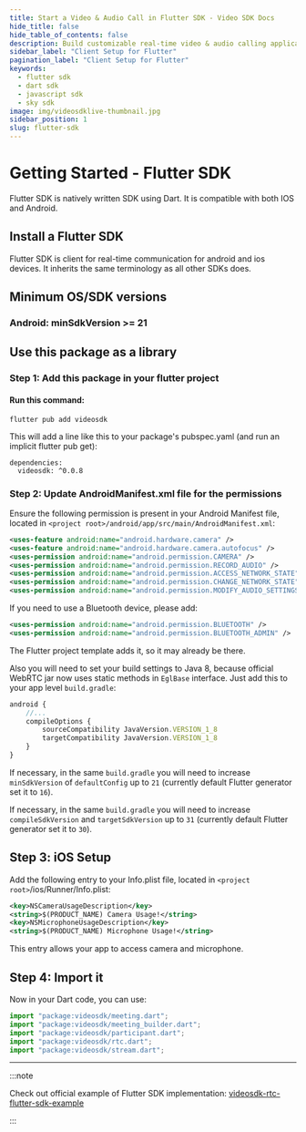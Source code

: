 ```yaml
---
title: Start a Video & Audio Call in Flutter SDK - Video SDK Docs
hide_title: false
hide_table_of_contents: false
description: Build customizable real-time video & audio calling applications in Flutter SDK using Video SDK add live Video & Audio conferencing to your applications.
sidebar_label: "Client Setup for Flutter"
pagination_label: "Client Setup for Flutter"
keywords:
  - flutter sdk
  - dart sdk
  - javascript sdk
  - sky sdk
image: img/videosdklive-thumbnail.jpg
sidebar_position: 1
slug: flutter-sdk
---
```


# Getting Started - Flutter SDK

Flutter SDK is natively written SDK using Dart. It is compatible with both IOS and Android.

## Install a Flutter SDK

Flutter SDK is client for real-time communication for android and ios devices. It inherits the same terminology as all other SDKs does.

## Minimum OS/SDK versions

### Android: minSdkVersion >= 21

<!-- ### IOS: > 11 -->

## Use this package as a library

### Step 1: Add this package in your flutter project

#### Run this command:

```
flutter pub add videosdk
```

This will add a line like this to your package's pubspec.yaml (and run an implicit flutter pub get):

```
dependencies:
  videosdk: ^0.0.8
```

### Step 2: Update AndroidManifest.xml file for the permissions

Ensure the following permission is present in your Android Manifest file, located in `<project root>/android/app/src/main/AndroidManifest.xml`:

```xml
<uses-feature android:name="android.hardware.camera" />
<uses-feature android:name="android.hardware.camera.autofocus" />
<uses-permission android:name="android.permission.CAMERA" />
<uses-permission android:name="android.permission.RECORD_AUDIO" />
<uses-permission android:name="android.permission.ACCESS_NETWORK_STATE" />
<uses-permission android:name="android.permission.CHANGE_NETWORK_STATE" />
<uses-permission android:name="android.permission.MODIFY_AUDIO_SETTINGS" />
```

If you need to use a Bluetooth device, please add:

```xml
<uses-permission android:name="android.permission.BLUETOOTH" />
<uses-permission android:name="android.permission.BLUETOOTH_ADMIN" />
```

The Flutter project template adds it, so it may already be there.

Also you will need to set your build settings to Java 8, because official WebRTC jar now uses static methods in `EglBase` interface. Just add this to your app level `build.gradle`:

```js
android {
    //...
    compileOptions {
        sourceCompatibility JavaVersion.VERSION_1_8
        targetCompatibility JavaVersion.VERSION_1_8
    }
}
```

If necessary, in the same `build.gradle` you will need to increase `minSdkVersion` of `defaultConfig` up to `21` (currently default Flutter generator set it to `16`).

If necessary, in the same `build.gradle` you will need to increase `compileSdkVersion` and `targetSdkVersion` up to `31` (currently default Flutter generator set it to `30`).

## Step 3: iOS Setup

Add the following entry to your Info.plist file, located in `<project root>`/ios/Runner/Info.plist:

```xml
<key>NSCameraUsageDescription</key>
<string>$(PRODUCT_NAME) Camera Usage!</string>
<key>NSMicrophoneUsageDescription</key>
<string>$(PRODUCT_NAME) Microphone Usage!</string>
```

This entry allows your app to access camera and microphone.

## Step 4: Import it

Now in your Dart code, you can use:

```js
import "package:videosdk/meeting.dart";
import "package:videosdk/meeting_builder.dart";
import "package:videosdk/participant.dart";
import "package:videosdk/rtc.dart";
import "package:videosdk/stream.dart";
```

---

:::note

Check out official example of Flutter SDK implementation: [videosdk-rtc-flutter-sdk-example](https://github.com/videosdk-live/videosdk-rtc-flutter-sdk-example)

:::